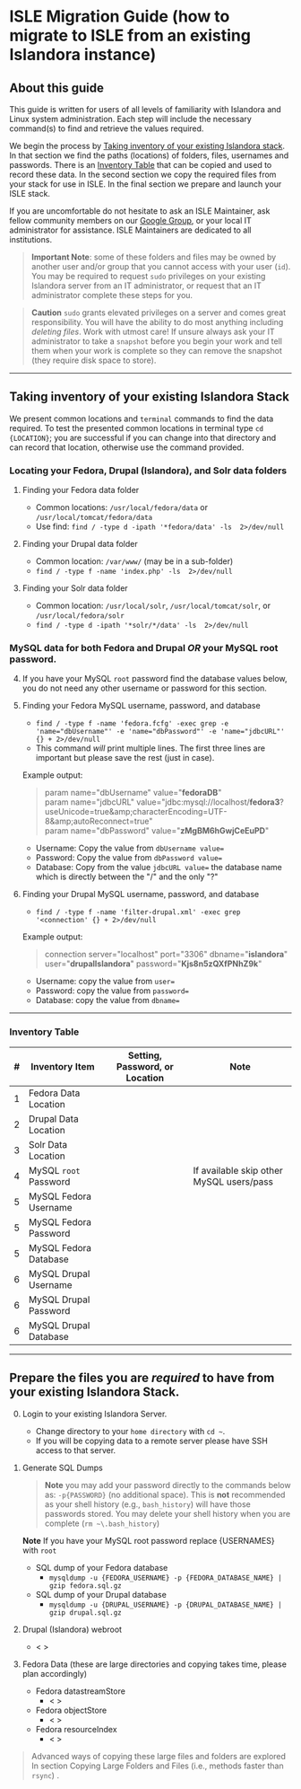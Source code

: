

# ISLE Migration Guide (how to migrate to ISLE from an existing Islandora instance)

## About this guide
This guide is written for users of all levels of familiarity with Islandora and Linux system administration. Each step will include the necessary command(s) to find and retrieve the values required. 

We begin the process by [Taking inventory of your existing Islandora stack](#taking-inventory-of-your-existing-islandora-stack). In that section we find the paths (locations) of folders, files, usernames and passwords. There is an [Inventory Table](#inventory-table) that can be copied and used to record these data.  In the second section we copy the required files from your stack for use in ISLE. In the final section we prepare and launch your ISLE stack.

If you are uncomfortable do not hesitate to ask an ISLE Maintainer, ask fellow community members on our [Google Group](..), or your local IT administrator for assistance. ISLE Maintainers are dedicated to all institutions.

> **Important Note**: some of these folders and files may be owned by another user and/or group that you cannot access with your user (`id`).   You may be required to request `sudo` privileges on your existing Islandora server from an IT administrator, or request that an IT administrator complete these steps for you.  

> **Caution** `sudo` grants elevated privileges on a server and comes great responsibility.  You will have the ability to do most anything including _deleting files_. Work with utmost care! If unsure always ask your IT administrator to take a `snapshot` before you begin your work and tell them when your work is complete so they can remove the snapshot (they require disk space to store).

---

## Taking inventory of your existing Islandora Stack
We present common locations and `terminal` commands to find the data required.  To test the presented common locations in terminal type `cd {LOCATION}`; you are successful if you can change into that directory and can record that location, otherwise use the command provided.

### Locating your Fedora, Drupal (Islandora), and Solr data folders

 1. Finding your Fedora data folder
    - Common locations: `/usr/local/fedora/data` or `/usr/local/tomcat/fedora/data`  
    - Use find: `find / -type d -ipath '*fedora/data' -ls  2>/dev/null`
             
 2. Finding your Drupal data folder  
    - Common location: `/var/www/` (may be in a sub-folder)
    - `find / -type f -name 'index.php' -ls  2>/dev/null`

 3. Finding your Solr data folder  
    - Common location: `/usr/local/solr`, `/usr/local/tomcat/solr`, or `/usr/local/fedora/solr`
    - `find / -type d -ipath '*solr/*/data' -ls  2>/dev/null`

### MySQL data for both Fedora and Drupal _OR_ your MySQL root password.

 4. If you have your MySQL `root` password find the database values below, you do not need any other username or password for this section.

 5. Finding your Fedora MySQL username, password, and database
    - `find / -type f -name 'fedora.fcfg' -exec grep -e 'name="dbUsername"' -e 'name="dbPassword"' -e 'name="jdbcURL"' {} + 2>/dev/null`
    - This command _will_ print multiple lines. The first three lines are important but please save the rest (just in case).

    Example output:
     > param name="dbUsername" value="**fedoraDB**"  
     > param name="jdbcURL" value="jdbc:mysql://localhost/**fedora3**?useUnicode=true&amp;amp;characterEncoding=UTF-8&amp;amp;autoReconnect=true"  
     > param name="dbPassword" value="**zMgBM6hGwjCeEuPD**"

    - Username: Copy the value from `dbUsername value=`
    - Password: Copy the value from `dbPassword value=`
    - Database: Copy from the value `jdbcURL value=` the database name which is directly between the "/" and the only "?"

 6. Finding your Drupal MySQL username, password, and database
    - `find / -type f -name 'filter-drupal.xml' -exec grep '<connection' {} + 2>/dev/null`
    
    Example output:
      > connection server="localhost" port="3306" dbname="**islandora**" user="**drupalIslandora**" password="**Kjs8n5zQXfPNhZ9k**"

    - Username: copy the value from `user=`
    - Password: copy the value from `password=`
    - Database: copy the value from `dbname=`
    


---
### Inventory Table
|#| Inventory Item | Setting, Password, or Location | Note |
|-|--|--|--|
|1| Fedora Data Location |  |
|2| Drupal Data Location |  | 
|3| Solr Data Location |  | 
|4| MySQL `root` Password |  | If available skip other MySQL users/pass
|5| MySQL Fedora Username |  |
|5| MySQL Fedora Password |  |
|5| MySQL Fedora Database |  |
|6| MySQL Drupal Username |  |
|6| MySQL Drupal Password |  |
|6| MySQL Drupal Database |  |
---

## Prepare the files you are _required_ to have from your existing Islandora Stack.
 0. Login to your existing Islandora Server. 
    - Change directory to your `home directory` with `cd ~`. 
    - If you will be copying data to a remote server please have SSH access to that server.

 1. Generate SQL Dumps 
    > **Note**  you may add your password directly to the commands below as: `-p{PASSWORD}` (no additional space).
    This is **not** recommended as your shell history (e.g., `bash_history`) will have those passwords stored. You may delete your shell history when you are complete (`rm ~\.bash_history`)

    **Note** If you have your MySQL root password replace {USERNAMES} with `root`

     - SQL dump of your Fedora database
        - `mysqldump -u {FEDORA_USERNAME} -p {FEDORA_DATABASE_NAME} | gzip fedora.sql.gz`
     - SQL dump of your Drupal database
          - `mysqldump -u {DRUPAL_USERNAME} -p {DRUPAL_DATABASE_NAME} | gzip drupal.sql.gz`

 2. Drupal (Islandora) webroot
      - < >

 3. Fedora Data (these are large directories and copying takes time, please plan accordingly)
    - Fedora datastreamStore
        - < >
    - Fedora objectStore
        - < >
    - Fedora resourceIndex
        - < >



> Advanced ways of copying these large files and folders are explored In section Copying Large Folders and Files (i.e., methods faster than `rsync`) .


<!--stackedit_data:
eyJoaXN0b3J5IjpbLTIwMzc4MTY1NzMsLTEyODI3ODM5NTksLT
E1NjQzOTExNTksNjA5NDkwMzk1LC0xMTEyMDcwMTk1LDYxNDc0
NTk5OSw4MzQyNDMzNDldfQ==
-->